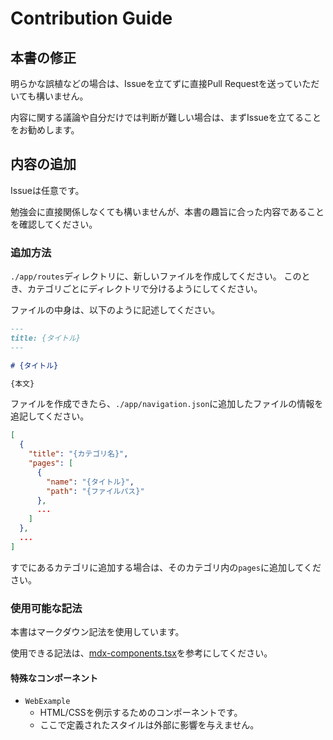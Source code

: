 # Contribution Guide

## 本書の修正

明らかな誤植などの場合は、Issueを立てずに直接Pull Requestを送っていただいても構いません。

内容に関する議論や自分だけでは判断が難しい場合は、まずIssueを立てることをお勧めします。

## 内容の追加

Issueは任意です。

勉強会に直接関係しなくても構いませんが、本書の趣旨に合った内容であることを確認してください。

### 追加方法

`./app/routes`ディレクトリに、新しいファイルを作成してください。
このとき、カテゴリごとにディレクトリで分けるようにしてください。

ファイルの中身は、以下のように記述してください。

```md
---
title: {タイトル}
---

# {タイトル}

{本文}
```

ファイルを作成できたら、`./app/navigation.json`に追加したファイルの情報を追記してください。

```json
[
  {
    "title": "{カテゴリ名}",
    "pages": [
      {
        "name": "{タイトル}",
        "path": "{ファイルパス}"
      },
      ...
    ]
  },
  ...
]
```

すでにあるカテゴリに追加する場合は、そのカテゴリ内の`pages`に追加してください。

### 使用可能な記法

本書はマークダウン記法を使用しています。

使用できる記法は、[mdx-components.tsx](./app/lib/mdx-components.tsx)を参考にしてください。

#### 特殊なコンポーネント

- `WebExample`
  - HTML/CSSを例示するためのコンポーネントです。
  - ここで定義されたスタイルは外部に影響を与えません。

